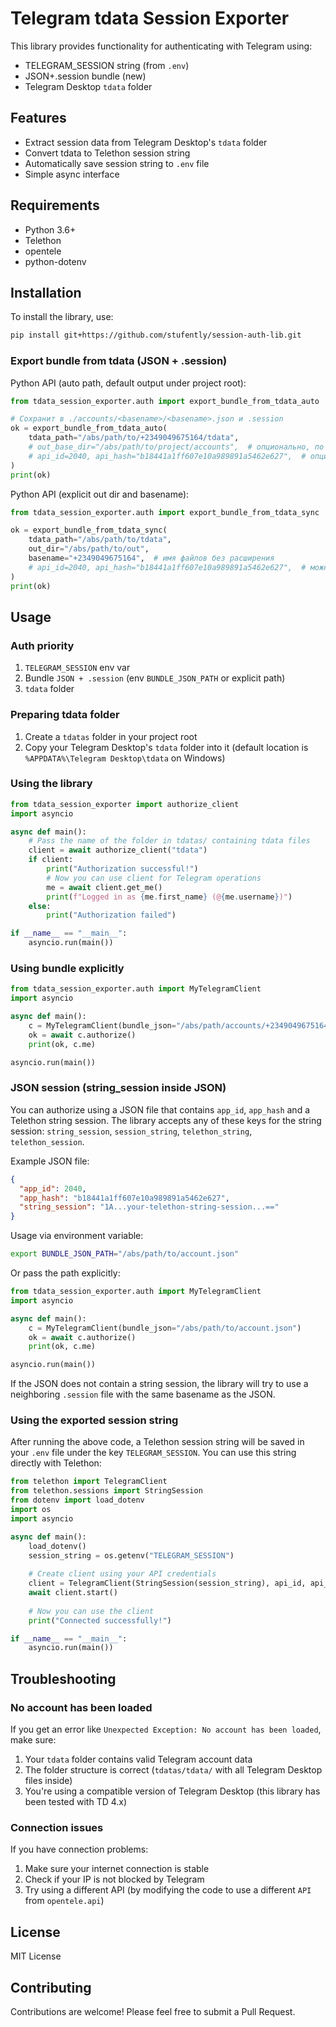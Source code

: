 # Telegram tdata Session Exporter

This library provides functionality for authenticating with Telegram using:
- TELEGRAM_SESSION string (from `.env`)
- JSON+.session bundle (new)
- Telegram Desktop `tdata` folder

## Features

- Extract session data from Telegram Desktop's `tdata` folder
- Convert tdata to Telethon session string
- Automatically save session string to `.env` file
- Simple async interface

## Requirements

- Python 3.6+
- Telethon
- opentele
- python-dotenv

## Installation

To install the library, use:

```bash
pip install git+https://github.com/stufently/session-auth-lib.git
```

### Export bundle from tdata (JSON + .session)

Python API (auto path, default output under project root):
```python
from tdata_session_exporter.auth import export_bundle_from_tdata_auto

# Сохранит в ./accounts/<basename>/<basename>.json и .session
ok = export_bundle_from_tdata_auto(
    tdata_path="/abs/path/to/+2349049675164/tdata",
    # out_base_dir="/abs/path/to/project/accounts",  # опционально, по умолчанию ./accounts
    # api_id=2040, api_hash="b18441a1ff607e10a989891a5462e627",  # опционально, по умолчанию Desktop ключи
)
print(ok)
```

Python API (explicit out dir and basename):
```python
from tdata_session_exporter.auth import export_bundle_from_tdata_sync

ok = export_bundle_from_tdata_sync(
    tdata_path="/abs/path/to/tdata",
    out_dir="/abs/path/to/out",
    basename="+2349049675164",  # имя файлов без расширения
    # api_id=2040, api_hash="b18441a1ff607e10a989891a5462e627",  # можно не указывать: стоят по умолчанию
)
print(ok)
```

## Usage

### Auth priority

1. `TELEGRAM_SESSION` env var
2. Bundle `JSON + .session` (env `BUNDLE_JSON_PATH` or explicit path)
3. `tdata` folder

### Preparing tdata folder

1. Create a `tdatas` folder in your project root
2. Copy your Telegram Desktop's `tdata` folder into it (default location is `%APPDATA%\Telegram Desktop\tdata` on Windows)

### Using the library

```python
from tdata_session_exporter import authorize_client
import asyncio

async def main():
    # Pass the name of the folder in tdatas/ containing tdata files
    client = await authorize_client("tdata")
    if client:
        print("Authorization successful!")
        # Now you can use client for Telegram operations
        me = await client.get_me()
        print(f"Logged in as {me.first_name} (@{me.username})")
    else:
        print("Authorization failed")

if __name__ == "__main__":
    asyncio.run(main())
```

### Using bundle explicitly

```python
from tdata_session_exporter.auth import MyTelegramClient
import asyncio

async def main():
    c = MyTelegramClient(bundle_json="/abs/path/accounts/+2349049675164.json")
    ok = await c.authorize()
    print(ok, c.me)

asyncio.run(main())
```

### JSON session (string_session inside JSON)

You can authorize using a JSON file that contains `app_id`, `app_hash` and a Telethon string session. The library accepts any of these keys for the string session: `string_session`, `session_string`, `telethon_string`, `telethon_session`.

Example JSON file:

```json
{
  "app_id": 2040,
  "app_hash": "b18441a1ff607e10a989891a5462e627",
  "string_session": "1A...your-telethon-string-session...=="
}
```

Usage via environment variable:

```bash
export BUNDLE_JSON_PATH="/abs/path/to/account.json"
```

Or pass the path explicitly:

```python
from tdata_session_exporter.auth import MyTelegramClient
import asyncio

async def main():
    c = MyTelegramClient(bundle_json="/abs/path/to/account.json")
    ok = await c.authorize()
    print(ok, c.me)

asyncio.run(main())
```

If the JSON does not contain a string session, the library will try to use a neighboring `.session` file with the same basename as the JSON.

### Using the exported session string

After running the above code, a Telethon session string will be saved in your `.env` file under the key `TELEGRAM_SESSION`. You can use this string directly with Telethon:

```python
from telethon import TelegramClient
from telethon.sessions import StringSession
from dotenv import load_dotenv
import os
import asyncio

async def main():
    load_dotenv()
    session_string = os.getenv("TELEGRAM_SESSION")
    
    # Create client using your API credentials
    client = TelegramClient(StringSession(session_string), api_id, api_hash)
    await client.start()
    
    # Now you can use the client
    print("Connected successfully!")

if __name__ == "__main__":
    asyncio.run(main())
```

## Troubleshooting

### No account has been loaded

If you get an error like `Unexpected Exception: No account has been loaded`, make sure:

1. Your `tdata` folder contains valid Telegram account data
2. The folder structure is correct (`tdatas/tdata/` with all Telegram Desktop files inside)
3. You're using a compatible version of Telegram Desktop (this library has been tested with TD 4.x)

### Connection issues

If you have connection problems:

1. Make sure your internet connection is stable
2. Check if your IP is not blocked by Telegram
3. Try using a different API (by modifying the code to use a different `API` from `opentele.api`)

## License

MIT License

## Contributing

Contributions are welcome! Please feel free to submit a Pull Request.
